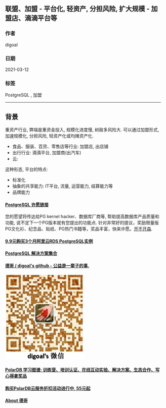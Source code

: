 ## 联盟、加盟 - 平台化, 轻资产, 分担风险, 扩大规模 - 加盟店、滴滴平台等  
  
### 作者  
digoal  
  
### 日期  
2021-03-12   
  
### 标签  
PostgreSQL , 加盟   
  
----  
  
## 背景  
重资产行业, 弊端是重资金投入, 规模化进度慢, 树敌多风险大. 可以通过加盟形式, 加速规模化, 分担风险, 轻资产化或均摊资产化.    
- 食品、服装、百货、零售店等行业: 加盟店, 出店铺  
- 出行行业: 滴滴平台, 加盟商(出汽车)  
- 云:   
  
这种形态, 平台的特点:   
- 标准化  
- 抽象的共享能力: IT平台, 流量, 运营能力, 结算能力等    
- 品牌能力  
  
  
#### [PostgreSQL 许愿链接](https://github.com/digoal/blog/issues/76 "269ac3d1c492e938c0191101c7238216")
您的愿望将传达给PG kernel hacker、数据库厂商等, 帮助提高数据库产品质量和功能, 说不定下一个PG版本就有您提出的功能点. 针对非常好的提议，奖励限量版PG文化衫、纪念品、贴纸、PG热门书籍等，奖品丰富，快来许愿。[开不开森](https://github.com/digoal/blog/issues/76 "269ac3d1c492e938c0191101c7238216").  
  
  
#### [9.9元购买3个月阿里云RDS PostgreSQL实例](https://www.aliyun.com/database/postgresqlactivity "57258f76c37864c6e6d23383d05714ea")
  
  
#### [PostgreSQL 解决方案集合](https://yq.aliyun.com/topic/118 "40cff096e9ed7122c512b35d8561d9c8")
  
  
#### [德哥 / digoal's github - 公益是一辈子的事.](https://github.com/digoal/blog/blob/master/README.md "22709685feb7cab07d30f30387f0a9ae")
  
  
![digoal's wechat](../pic/digoal_weixin.jpg "f7ad92eeba24523fd47a6e1a0e691b59")
  
  
#### [PolarDB 学习图谱: 训练营、培训认证、在线互动实验、解决方案、生态合作、写心得拿奖品](https://www.aliyun.com/database/openpolardb/activity "8642f60e04ed0c814bf9cb9677976bd4")
  
  
#### [购买PolarDB云服务折扣活动进行中, 55元起](https://www.aliyun.com/activity/new/polardb-yunparter?userCode=bsb3t4al "e0495c413bedacabb75ff1e880be465a")
  
  
#### [About 德哥](https://github.com/digoal/blog/blob/master/me/readme.md "a37735981e7704886ffd590565582dd0")
  

